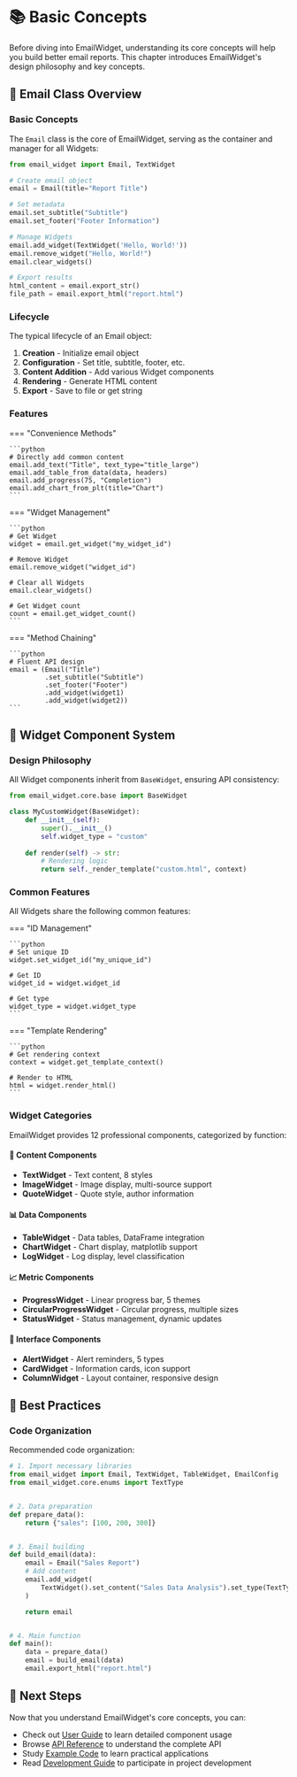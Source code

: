 # 📚 Basic Concepts

Before diving into EmailWidget, understanding its core concepts will help you build better email reports. This chapter introduces EmailWidget's design philosophy and key concepts.

## 📧 Email Class Overview

### Basic Concepts

The `Email` class is the core of EmailWidget, serving as the container and manager for all Widgets:

```python
from email_widget import Email, TextWidget

# Create email object
email = Email(title="Report Title")

# Set metadata
email.set_subtitle("Subtitle")
email.set_footer("Footer Information")

# Manage Widgets
email.add_widget(TextWidget('Hello, World!'))
email.remove_widget("Hello, World!")
email.clear_widgets()

# Export results
html_content = email.export_str()
file_path = email.export_html("report.html")
```

### Lifecycle

The typical lifecycle of an Email object:

1. **Creation** - Initialize email object
2. **Configuration** - Set title, subtitle, footer, etc.
3. **Content Addition** - Add various Widget components
4. **Rendering** - Generate HTML content
5. **Export** - Save to file or get string

### Features

=== "Convenience Methods"
    
    ```python
    # Directly add common content
    email.add_text("Title", text_type="title_large")
    email.add_table_from_data(data, headers)
    email.add_progress(75, "Completion")
    email.add_chart_from_plt(title="Chart")
    ```

=== "Widget Management"
    
    ```python
    # Get Widget
    widget = email.get_widget("my_widget_id")
    
    # Remove Widget
    email.remove_widget("widget_id")
    
    # Clear all Widgets
    email.clear_widgets()
    
    # Get Widget count
    count = email.get_widget_count()
    ```

=== "Method Chaining"
    
    ```python
    # Fluent API design
    email = (Email("Title")
             .set_subtitle("Subtitle")
             .set_footer("Footer")
             .add_widget(widget1)
             .add_widget(widget2))
    ```

## 🧩 Widget Component System

### Design Philosophy

All Widget components inherit from `BaseWidget`, ensuring API consistency:

```python
from email_widget.core.base import BaseWidget

class MyCustomWidget(BaseWidget):
    def __init__(self):
        super().__init__()
        self.widget_type = "custom"
    
    def render(self) -> str:
        # Rendering logic
        return self._render_template("custom.html", context)
```

### Common Features

All Widgets share the following common features:

=== "ID Management"
    
    ```python
    # Set unique ID
    widget.set_widget_id("my_unique_id")
    
    # Get ID
    widget_id = widget.widget_id
    
    # Get type
    widget_type = widget.widget_type
    ```

=== "Template Rendering"
    
    ```python
    # Get rendering context
    context = widget.get_template_context()
    
    # Render to HTML
    html = widget.render_html()
    ```

### Widget Categories

EmailWidget provides 12 professional components, categorized by function:

#### 📝 Content Components
- **TextWidget** - Text content, 8 styles
- **ImageWidget** - Image display, multi-source support
- **QuoteWidget** - Quote style, author information

#### 📊 Data Components  
- **TableWidget** - Data tables, DataFrame integration
- **ChartWidget** - Chart display, matplotlib support
- **LogWidget** - Log display, level classification

#### 📈 Metric Components
- **ProgressWidget** - Linear progress bar, 5 themes
- **CircularProgressWidget** - Circular progress, multiple sizes
- **StatusWidget** - Status management, dynamic updates

#### 🎨 Interface Components
- **AlertWidget** - Alert reminders, 5 types
- **CardWidget** - Information cards, icon support
- **ColumnWidget** - Layout container, responsive design


## 🎯 Best Practices

### Code Organization

Recommended code organization:

```python
# 1. Import necessary libraries
from email_widget import Email, TextWidget, TableWidget, EmailConfig
from email_widget.core.enums import TextType


# 2. Data preparation
def prepare_data():
    return {"sales": [100, 200, 300]}


# 3. Email building
def build_email(data):
    email = Email("Sales Report")
    # Add content
    email.add_widget(
        TextWidget().set_content("Sales Data Analysis").set_type(TextType.TITLE_LARGE)
    )

    return email


# 4. Main function
def main():
    data = prepare_data()
    email = build_email(data)
    email.export_html("report.html")
```

## 🚀 Next Steps

Now that you understand EmailWidget's core concepts, you can:

- Check out [User Guide](../user-guide/index.md) to learn detailed component usage
- Browse [API Reference](../api/index.md) to understand the complete API
- Study [Example Code](../examples/index.md) to learn practical applications
- Read [Development Guide](../development/index.md) to participate in project development